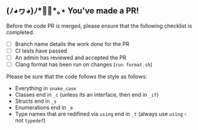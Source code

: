 ## (ﾉ◕ヮ◕)ﾉ*✲ﾟ*｡⋆ You've made a PR!

Before the code PR is merged, please ensure that the following checklist is completed. 

- [ ] Branch name details the work done for the PR
- [ ] CI tests have passed
- [ ] An admin has reviewed and accepted the PR
- [ ] Clang format has been run on changes (`run format.sh`)

Please be sure that the code follows the style as follows:

- Everything in `snake_case`
- Classes end in `_c` (unless its an interface, then end in `_if`)
- Structs end in `_s`
- Enumerations end in `_e`
- Type names that are redifined via `using` end in `_t` (always use `using` - not `typedef`)